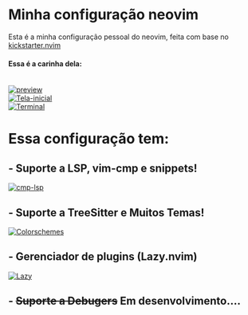 # Minha configuração neovim

Esta é a minha configuração pessoal do neovim, feita com base no [kickstarter.nvim](https://github.com/nvim-lua/kickstart.nvim)

#### Essa é a carinha dela:
<br>
<a href="https://ibb.co/2MPjqsT"><img src="https://i.ibb.co/kD0hK9t/preview.png" alt="preview" border="0"></a>
<br>
<a href="https://ibb.co/PthjR4r"><img src="https://i.ibb.co/JC7tN2c/Tela-inicial.png" alt="Tela-inicial" border="0"></a>
<br>
<a href="https://ibb.co/GVsPhX6"><img src="https://i.ibb.co/hKX8qk6/Terminal.png" alt="Terminal" border="0"></a>

# Essa configuração tem:  
## - Suporte a LSP, vim-cmp e snippets!  

<a href="https://imgbb.com/"><img src="https://i.ibb.co/2hFSRgb/cmp-lsp.png" alt="cmp-lsp" border="0"></a>  
## - Suporte a TreeSitter e Muitos Temas!

<a href="https://ibb.co/BzRzY0Q"><img src="https://i.ibb.co/0D3DzH6/Colorschemes.png" alt="Colorschemes" border="0"></a>  
## - Gerenciador de plugins (Lazy.nvim)  

<a href="https://ibb.co/tpG8YCC"><img src="https://i.ibb.co/4RqP4NN/Lazy.png" alt="Lazy" border="0"></a>  

## - <s>Suporte a Debugers</s> Em desenvolvimento....
